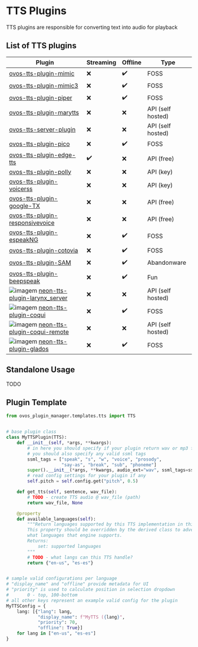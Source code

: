 # TTS Plugins

TTS plugins are responsible for converting text into audio for playback

## List of TTS plugins

| Plugin                                                                                                                                                                                                   | Streaming | Offline | Type              |
|----------------------------------------------------------------------------------------------------------------------------------------------------------------------------------------------------------|-----------|---------|-------------------|
| [ovos-tts-plugin-mimic](https://github.com/OpenVoiceOS/ovos-tts-plugin-mimic)                                                                                                                            | ❌         | ✔️      | FOSS              |
| [ovos-tts-plugin-mimic3](https://github.com/OpenVoiceOS/ovos-tts-plugin-mimic3)                                                                                                                          | ❌         | ✔️      | FOSS              |
| [ovos-tts-plugin-piper](https://github.com/OpenVoiceOS/ovos-tts-plugin-piper)                                                                                                                            | ❌         | ✔️      | FOSS              |
| [ovos-tts-plugin-marytts](https://github.com/OpenVoiceOS/ovos-tts-plugin-marytts)                                                                                                                        | ❌         | ❌       | API (self hosted) |
| [ovos-tts-server-plugin](https://github.com/OpenVoiceOS/ovos-tts-server-plugin)                                                                                                                          | ❌         | ❌       | API (self hosted) |
| [ovos-tts-plugin-pico](https://github.com/OpenVoiceOS/ovos-tts-plugin-pico)                                                                                                                              | ❌         | ✔️      | FOSS              |
| [ovos-tts-plugin-edge-tts](https://github.com/OpenVoiceOS/ovos-tts-plugin-edge-tts)                                                                                                                      | ✔️        | ❌       | API (free)        |
| [ovos-tts-plugin-polly](https://github.com/OpenVoiceOS/ovos-tts-plugin-polly)                                                                                                                            | ❌         | ❌       | API (key)         |
| [ovos-tts-plugin-voicerss](https://github.com/OpenVoiceOS/ovos-tts-plugin-voicerss)                                                                                                                      | ❌         | ❌       | API (key)         |
| [ovos-tts-plugin-google-TX](https://github.com/OpenVoiceOS/ovos-tts-plugin-google-TX)                                                                                                                    | ❌         | ❌       | API (free)        |
| [ovos-tts-plugin-responsivevoice](https://github.com/OpenVoiceOS/ovos-tts-plugin-responsivevoice)                                                                                                        | ❌         | ❌       | API (free)        |
| [ovos-tts-plugin-espeakNG](https://github.com/OpenVoiceOS/ovos-tts-plugin-espeakNG)                                                                                                                      | ❌         | ✔️      | FOSS              |
| [ovos-tts-plugin-cotovia](https://github.com/OpenVoiceOS/ovos-tts-plugin-cotovia)                                                                                                                        | ❌         | ✔️      | FOSS              |
| [ovos-tts-plugin-SAM](https://github.com/OpenVoiceOS/ovos-tts-plugin-SAM)                                                                                                                                | ❌         | ✔️      | Abandonware       |
| [ovos-tts-plugin-beepspeak](https://github.com/OpenVoiceOS/ovos-tts-plugin-beepspeak)                                                                                                                    | ❌         | ✔️      | Fun               |
| ![imagem](https://github.com/OpenVoiceOS/ovos-media/assets/33701864/90f31b0a-dd56-457d-a3cf-7fc08b460038) [neon-tts-plugin-larynx_server](https://github.com/NeonGeckoCom/neon-tts-plugin-larynx_server) | ❌         | ❌       | API (self hosted) |
| ![imagem](https://github.com/OpenVoiceOS/ovos-media/assets/33701864/90f31b0a-dd56-457d-a3cf-7fc08b460038) [neon-tts-plugin-coqui](https://github.com/NeonGeckoCom/neon-tts-plugin-coqui)                 | ❌         | ✔️       | FOSS              |
| ![imagem](https://github.com/OpenVoiceOS/ovos-media/assets/33701864/90f31b0a-dd56-457d-a3cf-7fc08b460038) [neon-tts-plugin-coqui-remote](https://github.com/NeonGeckoCom/neon-tts-plugin-coqui-remote)   | ❌         | ❌       | API (self hosted) |
| ![imagem](https://github.com/OpenVoiceOS/ovos-media/assets/33701864/90f31b0a-dd56-457d-a3cf-7fc08b460038) [neon-tts-plugin-glados](https://github.com/NeonGeckoCom/neon-tts-plugin-glados)               | ❌         | ✔️      | FOSS              |



## Standalone Usage

TODO

## Plugin Template

```python
from ovos_plugin_manager.templates.tts import TTS


# base plugin class
class MyTTSPlugin(TTS):
    def __init__(self, *args, **kwargs):
        # in here you should specify if your plugin return wav or mp3 files
        # you should also specify any valid ssml tags
        ssml_tags = ["speak", "s", "w", "voice", "prosody",
                     "say-as", "break", "sub", "phoneme"]
        super().__init__(*args, **kwargs, audio_ext="wav", ssml_tags=ssml_tags)
        # read config settings for your plugin if any
        self.pitch = self.config.get("pitch", 0.5)

    def get_tts(self, sentence, wav_file):
        # TODO - create TTS audio @ wav_file (path)
        return wav_file, None

    @property
    def available_languages(self):
        """Return languages supported by this TTS implementation in this state
        This property should be overridden by the derived class to advertise
        what languages that engine supports.
        Returns:
            set: supported languages
        """
        # TODO - what langs can this TTS handle?
        return {"en-us", "es-es"}


# sample valid configurations per language
# "display_name" and "offline" provide metadata for UI
# "priority" is used to calculate position in selection dropdown 
#       0 - top, 100-bottom
# all other keys represent an example valid config for the plugin 
MyTTSConfig = {
    lang: [{"lang": lang,
            "display_name": f"MyTTS ({lang}",
            "priority": 70,
            "offline": True}]
    for lang in ["en-us", "es-es"]
}
```
